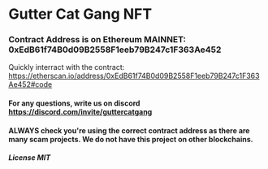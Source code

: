 # Gutter Cat Gang NFT

### Contract Address is on Ethereum MAINNET: 0xEdB61f74B0d09B2558F1eeb79B247c1F363Ae452

Quickly interract with the contract: https://etherscan.io/address/0xEdB61f74B0d09B2558F1eeb79B247c1F363Ae452#code

#### For any questions, write us on discord https://discord.com/invite/guttercatgang

#### ALWAYS check you're using the correct contract address as there are many scam projects. We do not have this project on other blockchains.

##### License MIT
